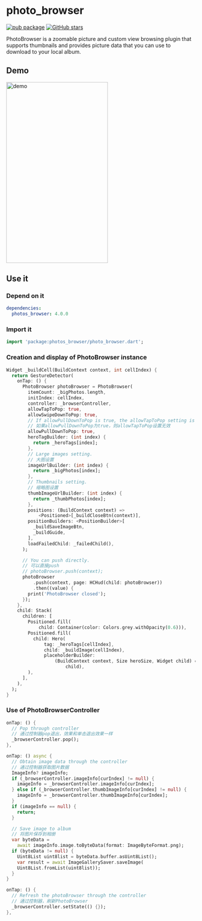 # photo_browser

[![pub package](https://img.shields.io/pub/v/photo_browser.svg)](https://pub.dartlang.org/packages/photo_browser)
[![GitHub stars](https://img.shields.io/github/stars/chenhongchen/photo_browser.svg?style=social&label=Stars)](https://github.com/chenhongchen/photo_browser)

PhotoBrowser is a zoomable picture and custom view browsing plugin that supports thumbnails and provides picture data that you can use to download to your local album.

## Demo

<img src="https://github.com/chenhongchen/test_photos_lib/raw/master/gif/photo_browser_3.gif" width="270" height="480" alt="demo"/>

## Use it

### Depend on it

```yaml
dependencies:
  photos_browser: 4.0.0
```

### Import it

```dart
import 'package:photos_browser/photo_browser.dart';
```

### Creation and display of PhotoBrowser instance

```dart
Widget _buildCell(BuildContext context, int cellIndex) {
  return GestureDetector(
    onTap: () {
      PhotoBrowser photoBrowser = PhotoBrowser(
        itemCount: _bigPhotos.length,
        initIndex: cellIndex,
        controller: _browserController,
        allowTapToPop: true,
        allowSwipeDownToPop: true,
        // If allowPullDownToPop is true, the allowTapToPop setting is invalid.
        // 如果allowPullDownToPop为true，则allowTapToPop设置无效
        allowPullDownToPop: true,
        heroTagBuilder: (int index) {
          return _heroTags[index];
        },
        // Large images setting.
        // 大图设置
        imageUrlBuilder: (int index) {
          return _bigPhotos[index];
        },
        // Thumbnails setting.
        // 缩略图设置
        thumbImageUrlBuilder: (int index) {
          return _thumbPhotos[index];
        },
        positions: (BuildContext context) =>
            <Positioned>[_buildCloseBtn(context)],
        positionBuilders: <PositionBuilder>[
          _buildSaveImageBtn,
          _buildGuide,
        ],
        loadFailedChild: _failedChild(),
      );

      // You can push directly.
      // 可以直接push
      // photoBrowser.push(context);
      photoBrowser
          .push(context, page: HCHud(child: photoBrowser))
          .then((value) {
        print('PhotoBrowser closed');
      });
    },
    child: Stack(
      children: [
        Positioned.fill(
            child: Container(color: Colors.grey.withOpacity(0.6))),
        Positioned.fill(
          child: Hero(
              tag: _heroTags[cellIndex],
              child: _buildImage(cellIndex),
              placeholderBuilder:
                  (BuildContext context, Size heroSize, Widget child) =>
                      child),
        ),
      ],
    ),
  );
}
```

### Use of PhotoBrowserController

```dart
onTap: () {
  // Pop through controller
  // 通过控制器pop退出，效果和单击退出效果一样
  _browserController.pop();
},
```

```dart
onTap: () async {
  // Obtain image data through the controller
  // 通过控制器获取图片数据
  ImageInfo? imageInfo;
  if (_browserController.imageInfo[curIndex] != null) {
    imageInfo = _browserController.imageInfo[curIndex];
  } else if (_browserController.thumbImageInfo[curIndex] != null) {
    imageInfo = _browserController.thumbImageInfo[curIndex];
  }
  if (imageInfo == null) {
    return;
  }

  // Save image to album
  // 将图片保存到相册
  var byteData =
    await imageInfo.image.toByteData(format: ImageByteFormat.png);
  if (byteData != null) {
    Uint8List uint8list = byteData.buffer.asUint8List();
    var result = await ImageGallerySaver.saveImage(
    Uint8List.fromList(uint8list));
  }
}
```

```dart
onTap: () {
  // Refresh the photoBrowser through the controller
  // 通过控制器，刷新PhotoBrowser
  _browserController.setState(() {});
},
```